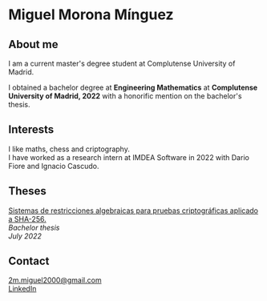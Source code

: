 # Miguel Morona Mínguez

## About me

I am a current master's degree student at Complutense University of Madrid.

I obtained a bachelor degree at **Engineering Mathematics** at **Complutense University of Madrid, 2022** with a honorific mention on the bachelor's thesis.

## Interests

I like maths, chess and criptography. <br>
I have worked as a research intern at IMDEA Software in 2022 with Dario Fiore and Ignacio Cascudo. <br>

## Theses

<a href="/TFG_Miguel_Morona_Minguez.pdf" target="_blank">Sistemas de restricciones algebraicas para pruebas criptográficas aplicado a SHA-256.</a> <br>
*Bachelor thesis* <br>
*July 2022*

## Contact

2m.miguel2000@gmail.com  <br>
<a href="https://www.linkedin.com/in/miguel-morona-m%C3%ADnguez-740418233/">LinkedIn</a>

